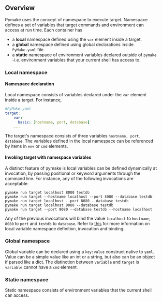 ## Overview 

Pymake uses the concept of namespace to execute target. Namespace defines a set of variables that target commands and
environment can access at run time. Each container has 

- a **local** namespace defined using the `var` element inside a target.
- a **global** namespace defined using global declarations inside `PyMake.yaml` file.
- a **static** namespace of environment variables declared outside of `pymake` -i.e. environment variables that your current shell has access to.

### Local namespace

#### Namespace declaration

Local namespace consists of variables declared under the `var` element inside a target. For instance,

```yaml
#PyMake.yaml
target:
    var:
      basic: [hostname, port, database]
    ...
```
The target's namespace consists of three variables `hostname, port, database`. The variables defined in the local namespace
can be referenced by items in `env` or `cmd` elements. 

#### Invoking target with namespace variables

A distinct feature of pymake is local variables can be defined dynamically
at invocation, by passing positional or keyword arguments through the command line. For instance, any of the following invocations are acceptable:

```commandline
pymake run target localhost 8080 testdb
pymake run target --hostname localhost --port 8080 --database testdb
pymake run target localhost --port 8080 --database testdb 
pymake run target localhost 8080 --database testdb 
pymake run target --port 8080 --database testdb --hostname localhost 
```
Any of the previous invocations will bind the value `localhost` to `hostname`, `8080` to `port` and `testdb` to `database`.
Refer to [this]() for more information on local variable namespace definition, invocation and binding. 

### Global namespace 

Global variable can be declared using a `key:value` construct native to `yaml`. Value can be a simple value like an int or 
a string, but also can be an object if parsed like a dict. The distinction between `variable` and `target` is `variable` cannot 
have a `cmd` element.

### Static namespace

Static namespace consists of environment variables that the current shell can access. 